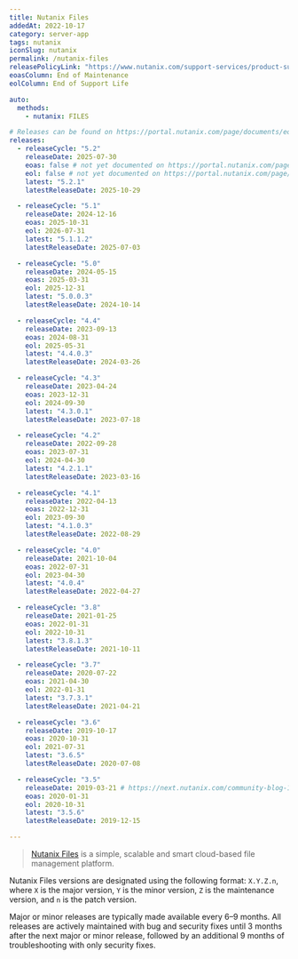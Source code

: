 ```yaml
---
title: Nutanix Files
addedAt: 2022-10-17
category: server-app
tags: nutanix
iconSlug: nutanix
permalink: /nutanix-files
releasePolicyLink: "https://www.nutanix.com/support-services/product-support/support-policies-and-faqs"
eoasColumn: End of Maintenance
eolColumn: End of Support Life

auto:
  methods:
    - nutanix: FILES

# Releases can be found on https://portal.nutanix.com/page/documents/eol/list?type=files.
releases:
  - releaseCycle: "5.2"
    releaseDate: 2025-07-30
    eoas: false # not yet documented on https://portal.nutanix.com/page/documents/eol/list?type=files
    eol: false # not yet documented on https://portal.nutanix.com/page/documents/eol/list?type=files
    latest: "5.2.1"
    latestReleaseDate: 2025-10-29

  - releaseCycle: "5.1"
    releaseDate: 2024-12-16
    eoas: 2025-10-31
    eol: 2026-07-31
    latest: "5.1.1.2"
    latestReleaseDate: 2025-07-03

  - releaseCycle: "5.0"
    releaseDate: 2024-05-15
    eoas: 2025-03-31
    eol: 2025-12-31
    latest: "5.0.0.3"
    latestReleaseDate: 2024-10-14

  - releaseCycle: "4.4"
    releaseDate: 2023-09-13
    eoas: 2024-08-31
    eol: 2025-05-31
    latest: "4.4.0.3"
    latestReleaseDate: 2024-03-26

  - releaseCycle: "4.3"
    releaseDate: 2023-04-24
    eoas: 2023-12-31
    eol: 2024-09-30
    latest: "4.3.0.1"
    latestReleaseDate: 2023-07-18

  - releaseCycle: "4.2"
    releaseDate: 2022-09-28
    eoas: 2023-07-31
    eol: 2024-04-30
    latest: "4.2.1.1"
    latestReleaseDate: 2023-03-16

  - releaseCycle: "4.1"
    releaseDate: 2022-04-13
    eoas: 2022-12-31
    eol: 2023-09-30
    latest: "4.1.0.3"
    latestReleaseDate: 2022-08-29

  - releaseCycle: "4.0"
    releaseDate: 2021-10-04
    eoas: 2022-07-31
    eol: 2023-04-30
    latest: "4.0.4"
    latestReleaseDate: 2022-04-27

  - releaseCycle: "3.8"
    releaseDate: 2021-01-25
    eoas: 2022-01-31
    eol: 2022-10-31
    latest: "3.8.1.3"
    latestReleaseDate: 2021-10-11

  - releaseCycle: "3.7"
    releaseDate: 2020-07-22
    eoas: 2021-04-30
    eol: 2022-01-31
    latest: "3.7.3.1"
    latestReleaseDate: 2021-04-21

  - releaseCycle: "3.6"
    releaseDate: 2019-10-17
    eoas: 2020-10-31
    eol: 2021-07-31
    latest: "3.6.5"
    latestReleaseDate: 2020-07-08

  - releaseCycle: "3.5"
    releaseDate: 2019-03-21 # https://next.nutanix.com/community-blog-154/nutanix-files-3-5-31952
    eoas: 2020-01-31
    eol: 2020-10-31
    latest: "3.5.6"
    latestReleaseDate: 2019-12-15

---
```


> [Nutanix Files](https://www.nutanix.com/uk/products/files) is a simple, scalable and smart
> cloud-based file management platform.

Nutanix Files versions are designated using the following format: `X.Y.Z.n`, where `X` is the major version,
`Y` is the minor version, `Z` is the maintenance version, and `n` is the patch version.

Major or minor releases are typically made available every 6–9 months.
All releases are actively maintained with bug and security fixes until 3 months after the next major or minor release,
followed by an additional 9 months of troubleshooting with only security fixes.
